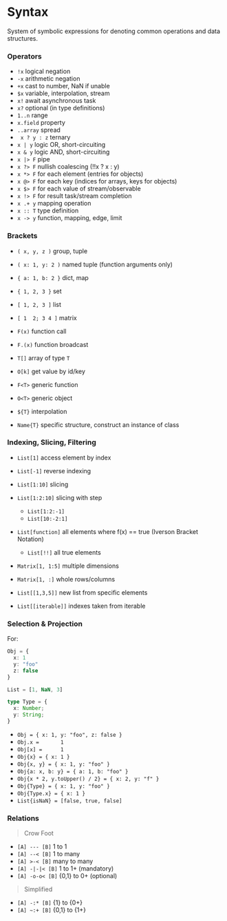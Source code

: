 # Syntax

System of symbolic expressions for denoting common operations and data structures.


### Operators

- ` !x `        logical negation
- ` -x `        arithmetic negation
- ` +x `        cast to number, NaN if unable
- ` $x `        variable, interpolation, stream
- ` x! `        await asynchronous task
- ` x? `        optional (in type definitions)
- ` 1..n `      range
- ` x.field `   property
- ` ..array `   spread
- ` x ? y : z`  ternary
- ` x | y `     logic OR, short-circuiting
- ` x & y `     logic AND, short-circuiting
- ` x |> F `    pipe
- ` x ?> F `    nullish coalescing (!!x ? x : y)
- ` x *> F `    for each element (entries for objects)
- ` x @> F `    for each key (indices for arrays, keys for objects)
- ` x $> F `    for each value of stream/observable
- ` x !> F `    for result task/stream completion
- ` x .+ y `    mapping operation
- ` x :: T `    type definition
- ` x -> y `    function, mapping, edge, limit


### Brackets

- ` ( x, y, z ) `    group, tuple
- ` ( x: 1, y: 2 ) ` named tuple (function arguments only)
- ` { a: 1, b: 2 } ` dict, map
- ` { 1, 2, 3 } `    set
- ` [ 1, 2, 3 ] `    list
- ` [ 1  2; 3 4 ] `  matrix

- ` F(x) `            function call
- ` F.(x) `           function broadcast
- ` T[] `             array of type `T`
- ` O[k] `            get value by id/key
- ` F<T> `            generic function
- ` O<T> `            generic object
- ` ${T} `            interpolation
- ` Name{T} `         specific structure, construct an instance of class


### Indexing, Slicing, Filtering

- `List[1]`           access element by index
- `List[-1]`          reverse indexing
- `List[1:10]`        slicing
- `List[1:2:10]`      slicing with step
  - `List[1:2:-1]`
  - `List[10:-2:1]`
- `List[function]`    all elements where f(x) == true (Iverson Bracket Notation)
  - `List[!!]`        all true elements

- `Matrix[1, 1:5]`    multiple dimensions
- `Matrix[1, :]`      whole rows/columns

- `List[[1,3,5]]`     new list from specific elements
- `List[[iterable]]`  indexes taken from iterable


### Selection & Projection

For:
```ts
Obj = {
  x: 1
  y: "foo"
  z: false
}

List = [1, NaN, 3]

type Type = {
  x: Number;
  y: String;
}
```

- `Obj = { x: 1, y: "foo", z: false }`
- `Obj.x =       1`
- `Obj[x] =      1`
- `Obj{x} = { x: 1 }`
- `Obj{x, y} = { x: 1, y: "foo" }`
- `Obj{a: x, b: y} = { a: 1, b: "foo" }`
- `Obj{x * 2, y.toUpper() / 2} = { x: 2, y: "f" }`
- `Obj{Type} = { x: 1, y: "foo" }`
- `Obj{Type.x} = { x: 1 }`
- `List{isNaN} = [false, true, false]`


### Relations

> Crow Foot
- `[A] --- [B]`     1 to 1
- `[A] --< [B]`     1 to many
- `[A] >-< [B]`     many to many
- `[A] -|-|< [B]`   1 to 1+ (mandatory)
- `[A] -o-o< [B]`   {0,1} to 0+ (optional)

> Simplified
- `[A] -:* [B]`      {1}  to {0+}
- `[A] ~:+ [B]`     {0,1} to {1+}
